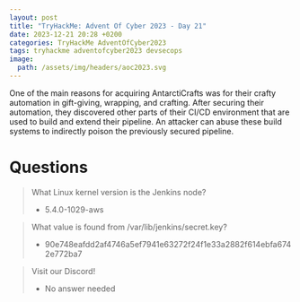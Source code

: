 ```yaml
---
layout: post
title: "TryHackMe: Advent Of Cyber 2023 - Day 21"
date: 2023-12-21 20:28 +0200
categories: TryHackMe AdventOfCyber2023
tags: tryhackme adventofcyber2023 devsecops
image:
  path: /assets/img/headers/aoc2023.svg
---
```


One of the main reasons for acquiring AntarctiCrafts was for their crafty automation in gift-giving, wrapping, and crafting. After securing their automation, they discovered other parts of their CI/CD environment that are used to build and extend their pipeline. An attacker can abuse these build systems to indirectly poison the previously secured pipeline.

# Questions

> What Linux kernel version is the Jenkins node?
>- 5.4.0-1029-aws

> What value is found from /var/lib/jenkins/secret.key?
>- 90e748eafdd2af4746a5ef7941e63272f24f1e33a2882f614ebfa6742e772ba7

> Visit our Discord!
>- No answer needed
